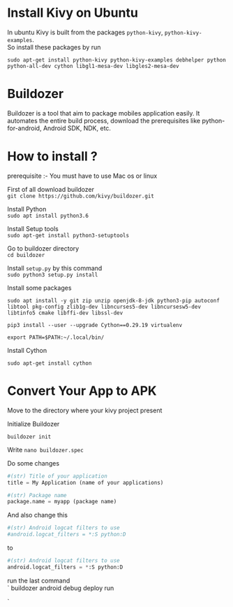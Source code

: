 # Install Kivy on Ubuntu  
  
In ubuntu Kivy is built from the packages `python-kivy`, `python-kivy-examples`.  
So install these packages by run   
    
```
sudo apt-get install python-kivy python-kivy-examples debhelper python python-all-dev cython libgl1-mesa-dev libgles2-mesa-dev
```    
   
    


# Buildozer
Buildozer is a tool that aim to package mobiles application easily. It automates the entire build process, download the prerequisites like python-for-android, Android SDK, NDK, etc.  

# How to install ?
prerequisite :- You must have to use Mac os or linux    
  
First of all download buildozer    
`git clone https://github.com/kivy/buildozer.git`
  
Install Python    
`sudo apt install python3.6`    
    
Install Setup tools    
`sudo apt-get install python3-setuptools`    
    
Go to buildozer directory   
`cd buildozer`    
    
Install `setup.py` by this command    
`sudo python3 setup.py install`    
 
 
Install some packages

`sudo apt install -y git zip unzip openjdk-8-jdk python3-pip autoconf libtool pkg-config zlib1g-dev libncurses5-dev libncursesw5-dev libtinfo5 cmake libffi-dev libssl-dev `  
  
`pip3 install --user --upgrade Cython==0.29.19 virtualenv`  
  
`export PATH=$PATH:~/.local/bin/`

Install Cython

`sudo apt-get install cython`

# Convert Your App to APK
  
Move to the directory where your kivy project present

Initialize Buildozer

`buildozer init`

Write `nano buildozer.spec`




Do some changes 

```python
#(str) Title of your application    
title = My Application (name of your applications)

#(str) Package name    
package.name = myapp (package name)    

```
And also change this

```python
#(str) Android logcat filters to use    
#android.logcat_filters = *:S python:D    

```
to 

```python
#(str) Android logcat filters to use    
android.logcat_filters = *:S python:D    

```

run the last command     
`
buildozer android debug deploy run    

`

